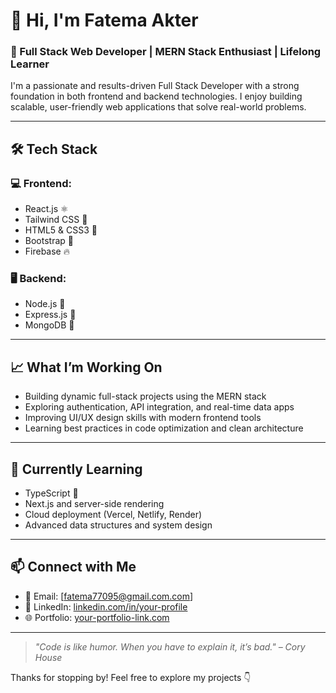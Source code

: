 # 👋 Hi, I'm Fatema Akter

### 🚀 Full Stack Web Developer | MERN Stack Enthusiast | Lifelong Learner

I'm a passionate and results-driven Full Stack Developer with a strong foundation in both frontend and backend technologies. I enjoy building scalable, user-friendly web applications that solve real-world problems.

---

## 🛠️ Tech Stack

### 💻 Frontend:
- React.js ⚛️  
- Tailwind CSS 🎨  
- HTML5 & CSS3 📄  
- Bootstrap 💠  
- Firebase 🔥  

### 🖥️ Backend:
- Node.js 🚀  
- Express.js 🔧  
- MongoDB 🍃  

---

## 📈 What I’m Working On
- Building dynamic full-stack projects using the MERN stack  
- Exploring authentication, API integration, and real-time data apps  
- Improving UI/UX design skills with modern frontend tools  
- Learning best practices in code optimization and clean architecture  

---

## 🌱 Currently Learning
- TypeScript 🧠  
- Next.js and server-side rendering  
- Cloud deployment (Vercel, Netlify, Render)  
- Advanced data structures and system design  

---

## 📫 Connect with Me
- 📧 Email: [fatema77095@gmail.com.com]  
- 💼 LinkedIn: [linkedin.com/in/your-profile](https://www.linkedin.com/in/fatema-akter-a299a6317/)  
- 🌐 Portfolio: [your-portfolio-link.com](https://fatema-portfolio-link.com)

---

> *"Code is like humor. When you have to explain it, it’s bad." – Cory House*

Thanks for stopping by! Feel free to explore my projects 👇


